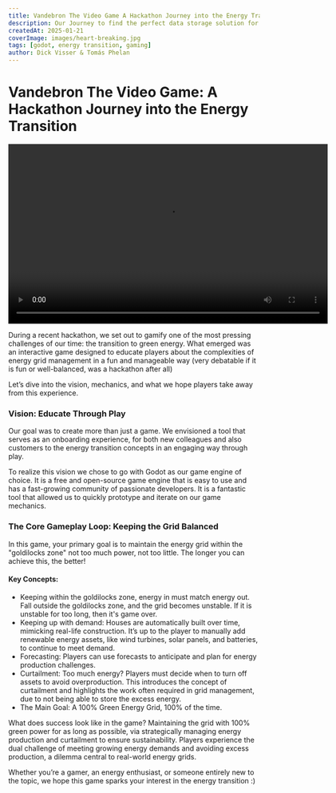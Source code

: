 ```yaml
---
title: Vandebron The Video Game A Hackathon Journey into the Energy Transition
description: Our Journey to find the perfect data storage solution for us
createdAt: 2025-01-21
coverImage: images/heart-breaking.jpg
tags: [godot, energy transition, gaming]
author: Dick Visser & Tomás Phelan
---
```


# Vandebron The Video Game: A Hackathon Journey into the Energy Transition

<video controls width="640" height="360">
  <source src="../images/game-start.mp4" type="video/mp4">
  Your browser does not support the video tag.
</video>

During a recent hackathon, we set out to gamify one of the most pressing challenges of our time: the transition to green energy. 
What emerged was an interactive game designed to educate players about the complexities of energy grid management in a fun and manageable way 
(very debatable if it is fun or well-balanced, was a hackathon after all)

Let’s dive into the vision, mechanics, and what we hope players take away from this experience.

### Vision: Educate Through Play
Our goal was to create more than just a game. We envisioned a tool that serves as an onboarding experience, 
for both new colleagues and also customers to the energy transition concepts in an engaging way through play.

To realize this vision we chose to go with Godot as our game engine of choice. 
It is a free and open-source game engine that is easy to use and has a fast-growing community of passionate developers. 
It is a fantastic tool that allowed us to quickly prototype and iterate on our game mechanics.

### The Core Gameplay Loop: Keeping the Grid Balanced
In this game, your primary goal is to maintain the energy grid within the "goldilocks zone" not too much power, not too little. The longer you can achieve this, the better!

#### Key Concepts:
- Keeping within the goldilocks zone, energy in must match energy out. Fall outside the goldilocks zone, and the grid becomes unstable. If it is unstable for too long, then it's game over.
- Keeping up with demand: Houses are automatically built over time, mimicking real-life construction. It’s up to the player to manually add renewable energy assets, like wind turbines, solar panels, and batteries, to continue to meet demand.
- Forecasting: Players can use forecasts to anticipate and plan for energy production challenges.
- Curtailment: Too much energy? Players must decide when to turn off assets to avoid overproduction. This introduces the concept of curtailment and highlights the work often required in grid management, due to not being able to store the excess energy.
- The Main Goal: A 100% Green Energy Grid, 100% of the time.

What does success look like in the game? Maintaining the grid with 100% green power for as long as possible, via strategically managing energy production and curtailment to ensure sustainability.
Players experience the dual challenge of meeting growing energy demands and avoiding excess production, a dilemma central to real-world energy grids.

Whether you’re a gamer, an energy enthusiast, or someone entirely new to the topic, we hope this game sparks your interest in the energy transition :) 